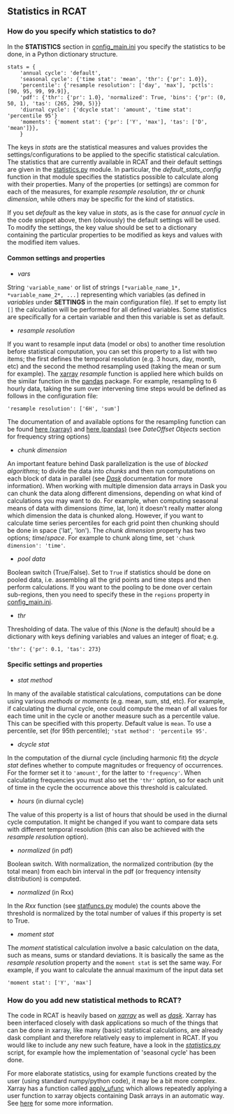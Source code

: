 ## Statistics in RCAT ##

### How do you specify which statistics to do? ###
In the **STATISTICS** section in
[config_main.ini](../src/config/config_main.ini) you specify the statistics
to be done, in a Python dictionary structure.

```
stats = {
	'annual cycle': 'default',
	'seasonal cycle': {'time stat': 'mean', 'thr': {'pr': 1.0}},
	'percentile': {'resample resolution': ['day', 'max'], 'pctls': [90, 95, 99, 99.9]},
	'pdf': {'thr': {'pr': 1.0}, 'normalized': True, 'bins': {'pr': (0, 50, 1), 'tas': (265, 290, 5)}}
	'diurnal cycle': {'dcycle stat': 'amount', 'time stat': 'percentile 95'}
	'moments': {'moment stat': {'pr': ['Y', 'max'], 'tas': ['D', 'mean']}},
    }
```

The keys in *stats* are the statistical measures and values provides the
settings/configurations to be applied to the specific statistical calculation.
The statistics that are currently available in RCAT and their default settings
are given in the [statistics.py](../src/statistics.py) module. In
particular, the *default_stats_config* function in that module specifies the
statistics possible to calculate along with their properties. Many of the
properties (or settings) are common for each of the measures, for example
*resample resolution*, *thr* or *chunk dimension*, while others may be specific
for the kind of statistics.

If you set *default* as the key value in *stats*, as is the case for *annual
cycle* in the code snippet above, then (obviously) the default settings will be
used. To modify the settings, the key value should be set to a dictionary
containing the particular properties to be modified as keys and values with the
modified item values.

#### Common settings and properties ####
* *vars*

String `'variable_name'` or list of strings `[*variable_name_1*,
*variable_name_2*, ...]` representing which variables (as defined in *variables*
under **SETTINGS** in the main configuration file). If set to empty list `[]` the
calculation will be performed for all defined variables. Some statistics are
specifically for a certain variable and then this variable is set as default.

* *resample resolution*

If you want to resample input data (model or obs) to another time resolution
before statistical computation, you can set this property to a list with two
items; the first defines the temporal resolution (e.g. 3 hours, day, month, etc)
and the second the method resampling used (taking the mean or sum for example).
The [xarray](http://xarray.pydata.org/en/stable/) *resample* function is applied
here which builds on the similar function in the
[pandas](https://pandas.pydata.org/) package. For example, resampling to 6
hourly data, taking the sum over intervening time steps would be defined as
follows in the  configuration file:

```
'resample resolution': ['6H', 'sum']
```

The documentation of and available options for the resampling function can
be found [here
(xarray)](http://xarray.pydata.org/en/stable/time-series.html#resampling-and-grouped-operations)
and [here
(pandas)](https://pandas.pydata.org/pandas-docs/stable/user_guide/timeseries.html)
(see *DateOffset Objects* section for frequency string options)

* *chunk dimension*

An important feature behind Dask parallelization is the use of *blocked
algorithms*; to divide the data into *chunks* and then run computations on each
block of data in parallel (see [*Dask*](https://docs.dask.org/en/latest/)
documentation for more information). When working with multiple dimension data
arrays in Dask you can chunk the data along different dimensions, depending on
what kind of calculations you may want to do. For example, when computing seasonal
means of data with dimensions (time, lat, lon) it doesn't really matter along
which dimension the data is chunked along. However, if you want to calculate
time series percentiles for each grid point then chunking should be done in
space ('lat', 'lon'). The *chunk dimension* property has two options;
*time*/*space*. For example to chunk along time, set `'chunk dimension':
'time'`.

* *pool data*

Boolean switch (True/False). Set to `True` if statistics should be done on
pooled data, i.e. assembling all the grid points and time steps and then perform
calculations. If you want to the pooling to be done over certain sub-regions,
then you need to specify these in the `regions` property in
[config_main.ini](../src/config/config_main.ini).

* *thr*

Thresholding of data. The value of this (*None* is the default) should be a
dictionary with keys defining variables and values an integer of float; e.g.

```
'thr': {'pr': 0.1, 'tas': 273}
```

#### Specific settings and properties ####

* *stat method*

In many of the available statistical calculations, computations can be done using
various *methods* or *moments* (e.g. mean, sum, std, etc). For example, if
calculating the diurnal cycle, one could compute the mean of all values for each
time unit in the cycle or another measure such as a percentile value. This can
be specified with this property. Default value is `mean`. To use a percentile,
set (for 95th percentile); `'stat method': 'percentile 95'`.

* *dcycle stat*

In the computation of the diurnal cycle (including harmonic fit) the *dcycle
stat* defines whether to compute magnitudes or frequency of occurrences. For the
former set it to `'amount'`, for the latter to `'frequency'`. When calculating
frequencies you must also set the `'thr'` option, so for each unit of time in
the cycle the occurrence above this threshold is calculated.

* *hours* (in diurnal cycle)

The value of this property is a list of hours that should be used in the diurnal
cycle computation. It might be changed if you want to compare data sets with
different temporal resolution (this can also be achieved with the *resample
resolution* option).

* *normalized* (in pdf)

Boolean switch. With normalization, the normalized contribution (by the total mean)
from each bin interval in the pdf (or frequency intensity distribution) is computed.

* *normalized* (in Rxx)

In the *Rxx* function (see [statfuncs.py](../src/modules/statfuncs.py) module)
the counts above the threshold is normalized by the total number of values if
this property is set to True.

* *moment stat*

The *moment* statistical calculation involve a basic calculation on the data,
such as means, sums or standard deviations. It is basically the same as the
*resample resolution* property and the `moment stat` is set the same way. For
example, if you want to calculate the annual maximum of the input data set

```
'moment stat': ['Y', 'max']
```

### How do you add new statistical methods to RCAT? ###

The code in RCAT is heavily based on
[*xarray*](http://xarray.pydata.org/en/stable/) as well as
[*dask*](https://docs.dask.org/en/latest/). Xarray has been interfaced closely
with dask applications so much of the things that can be done in xarray, like
many (basic) statistical calculations, are already dask compliant and therefore
relatively easy to implement in RCAT. If you would like to include any new such feature,
have a look in the [*statistics.py*](src/statistics.py) script, for example
how the implementation of 'seasonal cycle' has been done.

For more elaborate statistics, using for example functions created by the user
(using standard numpy/python code), it may be a bit more complex. Xarray has a
function called
[apply_ufunc](http://xarray.pydata.org/en/stable/generated/xarray.apply_ufunc.html#xarray.apply_ufunc)
which allows repeatedly applying a user function to xarray objects containing Dask
arrays in an automatic way. See
[here](http://xarray.pydata.org/en/stable/computation.html#comput-wrapping-custom)
for some more information.
